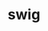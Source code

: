 ---
title: "swig"
layout: cache
categories: [package, v0.19]
meta: {"versions": ["4.0.2", "4.0.2-fortran"], "compilers": ["gcc@=11.1.0", "gcc@=7.3.1", "oneapi@=2022.1.0"], "oss": ["amzn2", "ubuntu20.04"], "platforms": ["linux"], "targets": ["aarch64", "neoverse_n1", "x86_64", "x86_64_v3"], "stacks": ["aws-ahug", "aws-ahug-aarch64", "e4s", "e4s-oneapi", "ml-cpu", "ml-cuda", "ml-rocm"], "num_specs": 6, "num_specs_by_stack": {"aws-ahug-aarch64": 2, "aws-ahug": 1, "ml-cuda": 1, "ml-rocm": 1, "ml-cpu": 1, "e4s": 2, "e4s-oneapi": 1}}
spec_details: [{"hash": "uhf5vwr4yo3eufcfl6g5vieh3ohu6suo", "compiler": "gcc@=7.3.1", "versions": ["4.0.2"], "os": "amzn2", "platform": "linux", "target": "aarch64", "variants": ["build_system=autotools"], "stacks": ["aws-ahug-aarch64"], "size": "-", "tarball": "https://binaries.spack.io/releases/v0.19/build_cache/linux-amzn2-aarch64/gcc-7.3.1/swig-4.0.2/linux-amzn2-aarch64-gcc-7.3.1-swig-4.0.2-uhf5vwr4yo3eufcfl6g5vieh3ohu6suo.spack"}, {"hash": "ulkfgjdi7fler56v3khthlq45ze26ctt", "compiler": "gcc@=7.3.1", "versions": ["4.0.2"], "os": "amzn2", "platform": "linux", "target": "neoverse_n1", "variants": ["build_system=autotools"], "stacks": ["aws-ahug-aarch64"], "size": "-", "tarball": "https://binaries.spack.io/releases/v0.19/build_cache/linux-amzn2-neoverse_n1/gcc-7.3.1/swig-4.0.2/linux-amzn2-neoverse_n1-gcc-7.3.1-swig-4.0.2-ulkfgjdi7fler56v3khthlq45ze26ctt.spack"}, {"hash": "m5r5ackagxhxg73jxza2wtxdoz7qspey", "compiler": "gcc@=7.3.1", "versions": ["4.0.2"], "os": "amzn2", "platform": "linux", "target": "x86_64_v3", "variants": ["build_system=autotools"], "stacks": ["aws-ahug", "ml-cuda", "ml-rocm", "ml-cpu"], "size": "-", "tarball": "https://binaries.spack.io/releases/v0.19/build_cache/linux-amzn2-x86_64_v3/gcc-7.3.1/swig-4.0.2/linux-amzn2-x86_64_v3-gcc-7.3.1-swig-4.0.2-m5r5ackagxhxg73jxza2wtxdoz7qspey.spack"}, {"hash": "wcsholemvyalx7eanphnpelb265gqz7i", "compiler": "gcc@=11.1.0", "versions": ["4.0.2"], "os": "ubuntu20.04", "platform": "linux", "target": "x86_64", "variants": ["build_system=autotools"], "stacks": ["e4s"], "size": "-", "tarball": "https://binaries.spack.io/releases/v0.19/build_cache/linux-ubuntu20.04-x86_64/gcc-11.1.0/swig-4.0.2/linux-ubuntu20.04-x86_64-gcc-11.1.0-swig-4.0.2-wcsholemvyalx7eanphnpelb265gqz7i.spack"}, {"hash": "f6qkx5yz47aagowwl2rtbz4kucc6gh3j", "compiler": "gcc@=11.1.0", "versions": ["4.0.2-fortran"], "os": "ubuntu20.04", "platform": "linux", "target": "x86_64", "variants": ["build_system=autotools"], "stacks": ["e4s"], "size": "-", "tarball": "https://binaries.spack.io/releases/v0.19/build_cache/linux-ubuntu20.04-x86_64/gcc-11.1.0/swig-4.0.2-fortran/linux-ubuntu20.04-x86_64-gcc-11.1.0-swig-4.0.2-fortran-f6qkx5yz47aagowwl2rtbz4kucc6gh3j.spack"}, {"hash": "zp6j566dgvud2aimqoxeqnqguu6ha47n", "compiler": "oneapi@=2022.1.0", "versions": ["4.0.2-fortran"], "os": "ubuntu20.04", "platform": "linux", "target": "x86_64", "variants": ["build_system=autotools"], "stacks": ["e4s-oneapi"], "size": "-", "tarball": "https://binaries.spack.io/releases/v0.19/build_cache/linux-ubuntu20.04-x86_64/oneapi-2022.1.0/swig-4.0.2-fortran/linux-ubuntu20.04-x86_64-oneapi-2022.1.0-swig-4.0.2-fortran-zp6j566dgvud2aimqoxeqnqguu6ha47n.spack"}]
---